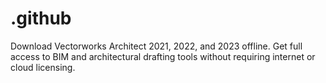 # .github
Download Vectorworks Architect 2021, 2022, and 2023 offline. Get full access to BIM and architectural drafting tools without requiring internet or cloud licensing.
